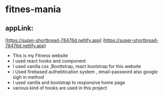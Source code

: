 # fitnes-mania
## appLink: 
[https://super-shortbread-78476d.netlify.app] (https://super-shortbread-78476d.netlify.app)

* This is my Fitness website
* I used react hooks and component
* I used vanilla css ,Boottstrap, react bootstrap for this website 
* i Used firebased authebtication system , email-password also google sigh in method
* I used vanilla and bootstrap to responsive home page 
* various kind of hooks are used in this project 